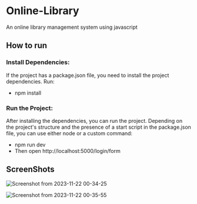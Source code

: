 # Online-Library
An online library management system using javascript

## How to run 
### Install Dependencies:
If the project has a package.json file, you need to install the project dependencies. Run:

- npm install
### Run the Project:
After installing the dependencies, you can run the project. Depending on the project's structure and the presence of a start script in the package.json file, you can use either node or a custom command:
- npm run dev
- Then open http://localhost:5000/login/form

## ScreenShots
![Screenshot from 2023-11-22 00-34-25](https://github.com/VijayKanthKuragayala/Online-Library/assets/148209929/d85a6c4f-6494-4f9a-b257-cc264228e0ea)

![Screenshot from 2023-11-22 00-35-55](https://github.com/VijayKanthKuragayala/Online-Library/assets/148209929/91243187-da07-4e92-8ba1-18957c99e841)

